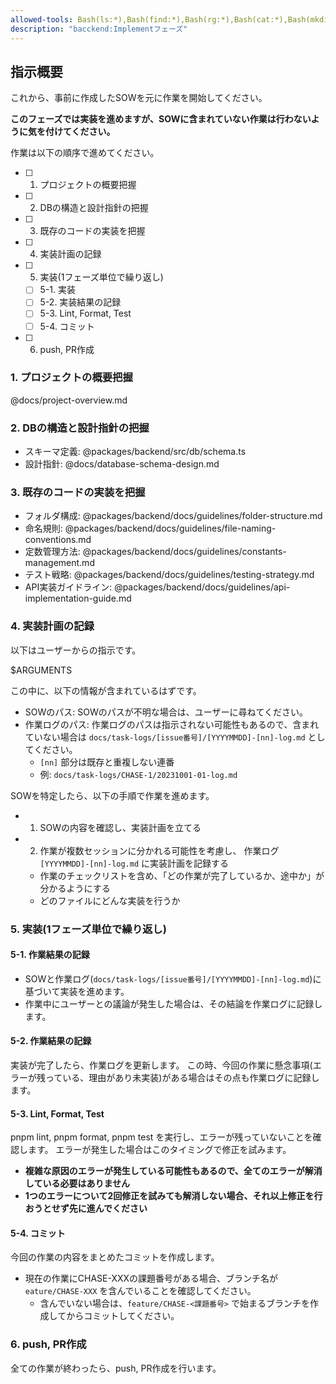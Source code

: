 ```yaml
---
allowed-tools: Bash(ls:*),Bash(find:*),Bash(rg:*),Bash(cat:*),Bash(mkdir:*),Bash(touch:*),Bash(gh run list:*),Bash(gh run view:*),Bash(gh pr list:*),Bash(gh pr view:*),Bash(gh repo view:*),Bash(gh api:*),Bash(pnpm lint),Bash(pnpm format),Bash(pnpm test),Bash(pnpm --filter backend lint),Bash(pnpm --filter backend test),Bash(pnpm --filter backend format),Bash(pnpm --filter backend test src/*),mcp__context7__resolve-library-id,mcp__context7__get-library-docs,mcp__plane__create_issue,mcp__plane__get_projects,mcp__plane__update_issue,mcp__deepwiki__ask_question,mcp__plane__get_issue_using_readable_identifier,mcp__github__get_pull_request_comments,mcp__github__get_pull_request,WebFetch(domain:localhost),WebFetch(domain:github.com),Read(packages/backend/**),Read(docs/**),Read(docs/**),Edit(packages/backend/**)
description: "bacckend:Implementフェーズ"
---
```


## 指示概要

これから、事前に作成したSOWを元に作業を開始してください。

**このフェーズでは実装を進めますが、SOWに含まれていない作業は行わないように気を付けてください。**

作業は以下の順序で進めてください。

- [ ] 1. プロジェクトの概要把握
- [ ] 2. DBの構造と設計指針の把握
- [ ] 3. 既存のコードの実装を把握
- [ ] 4. 実装計画の記録
- [ ] 5. 実装(1フェーズ単位で繰り返し)
  - [ ] 5-1. 実装
  - [ ] 5-2. 実装結果の記録
  - [ ] 5-3. Lint, Format, Test
  - [ ] 5-4. コミット
- [ ] 6. push, PR作成

### 1. プロジェクトの概要把握

@docs/project-overview.md

### 2. DBの構造と設計指針の把握

- スキーマ定義: @packages/backend/src/db/schema.ts
- 設計指針: @docs/database-schema-design.md

### 3. 既存のコードの実装を把握

- フォルダ構成: @packages/backend/docs/guidelines/folder-structure.md
- 命名規則: @packages/backend/docs/guidelines/file-naming-conventions.md
- 定数管理方法: @packages/backend/docs/guidelines/constants-management.md
- テスト戦略: @packages/backend/docs/guidelines/testing-strategy.md
- API実装ガイドライン: @packages/backend/docs/guidelines/api-implementation-guide.md

### 4. 実装計画の記録

以下はユーザーからの指示です。

<user-instruction>
$ARGUMENTS
</user-instruction>

この中に、以下の情報が含まれているはずです。

- SOWのパス: SOWのパスが不明な場合は、ユーザーに尋ねてください。
- 作業ログのパス: 作業ログのパスは指示されない可能性もあるので、含まれていない場合は `docs/task-logs/[issue番号]/[YYYYMMDD]-[nn]-log.md` としてください。
  - `[nn]` 部分は既存と重複しない連番
  - 例: `docs/task-logs/CHASE-1/20231001-01-log.md`

SOWを特定したら、以下の手順で作業を進めます。

- 1. SOWの内容を確認し、実装計画を立てる
- 2. 作業が複数セッションに分かれる可能性を考慮し、 作業ログ `[YYYYMMDD]-[nn]-log.md` に実装計画を記録する
  - 作業のチェックリストを含め、「どの作業が完了しているか、途中か」が分かるようにする
  - どのファイルにどんな実装を行うか

### 5. 実装(1フェーズ単位で繰り返し)

#### 5-1. 作業結果の記録

- SOWと作業ログ(`docs/task-logs/[issue番号]/[YYYYMMDD]-[nn]-log.md`)に基づいて実装を進めます。
- 作業中にユーザーとの議論が発生した場合は、その結論を作業ログに記録します。

#### 5-2. 作業結果の記録

実装が完了したら、作業ログを更新します。
この時、今回の作業に懸念事項(エラーが残っている、理由があり未実装)がある場合はその点も作業ログに記録します。

#### 5-3. Lint, Format, Test

pnpm lint, pnpm format, pnpm test を実行し、エラーが残っていないことを確認します。
エラーが発生した場合はこのタイミングで修正を試みます。

- **複雑な原因のエラーが発生している可能性もあるので、全てのエラーが解消している必要はありません**
- **1つのエラーについて2回修正を試みても解消しない場合、それ以上修正を行おうとせず先に進んでください**

#### 5-4. コミット

今回の作業の内容をまとめたコミットを作成します。

- 現在の作業にCHASE-XXXの課題番号がある場合、ブランチ名が `eature/CHASE-XXX` を含んでいることを確認してください。
  - 含んでいない場合は、`feature/CHASE-<課題番号>` で始まるブランチを作成してからコミットしてください。

### 6. push, PR作成

全ての作業が終わったら、push, PR作成を行います。
